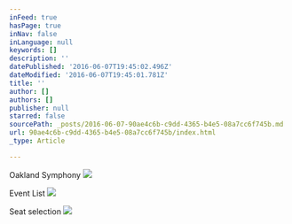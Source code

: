 ```yaml
---
inFeed: true
hasPage: true
inNav: false
inLanguage: null
keywords: []
description: ''
datePublished: '2016-06-07T19:45:02.496Z'
dateModified: '2016-06-07T19:45:01.781Z'
title: ''
author: []
authors: []
publisher: null
starred: false
sourcePath: _posts/2016-06-07-90ae4c6b-c9dd-4365-b4e5-08a7cc6f745b.md
url: 90ae4c6b-c9dd-4365-b4e5-08a7cc6f745b/index.html
_type: Article

---
```

Oakland Symphony
![](https://the-grid-user-content.s3-us-west-2.amazonaws.com/46814820-46a4-4ae8-9902-54de15de1297.png)

Event List
![](https://the-grid-user-content.s3-us-west-2.amazonaws.com/30e49fcb-edd4-490d-a720-509fb3b49dab.png)

Seat selection
![](https://the-grid-user-content.s3-us-west-2.amazonaws.com/d1ced7e0-4b4f-4298-a9d0-97f3a4bb4158.png)